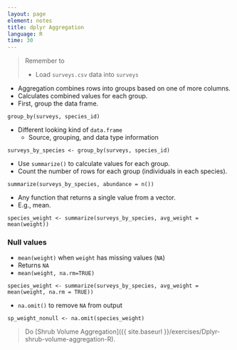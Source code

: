 ```yaml
---
layout: page
element: notes
title: dplyr Aggregation
language: R
time: 30
---
```


> Remember to
> 
> * Load `surveys.csv` data into `surveys`

* Aggregation combines rows into groups based on one of more columns.
* Calculates combined values for each group.
* First, group the data frame.

```
group_by(surveys, species_id)
```

* Different looking kind of `data.frame`
    * Source, grouping, and data type information

```
surveys_by_species <- group_by(surveys, species_id)
```

* Use `summarize()` to calculate values for each group.
* Count the number of rows for each group (individuals in each species).

```
summarize(surveys_by_species, abundance = n())
```

* Any function that returns a single value from a vector.
* E.g., mean.

```
species_weight <- summarize(surveys_by_species, avg_weight = mean(weight))
```

### Null values

* `mean(weight)` when `weight` has missing values (`NA`)
* Returns `NA`
* `mean(weight, na.rm=TRUE)`

```
species_weight <- summarize(surveys_by_species, avg_weight = mean(weight, na.rm = TRUE))
```

* `na.omit()` to remove `NA` from output

```
sp_weight_nonull <- na.omit(species_weight)
```

> Do [Shrub Volume Aggregation]({{ site.baseurl }}/exercises/Dplyr-shrub-volume-aggregation-R).
